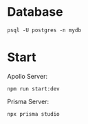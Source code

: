 # Database

```
psql -U postgres -n mydb
```

# Start

Apollo Server:
```
npm run start:dev
```

Prisma Server:
```
npx prisma studio
```